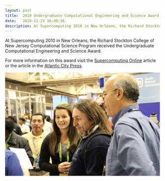 ```yaml
---
layout: post
title:  2010 Undergraduate Computational Engineering and Science Award
date:   2010-11-23 16:40:16
description: At Supercomputing 2010 in New Orleans, the Richard Stockton College of New Jersey Computational Science Program received the Undergraduate Computational Engineering and Science Award.
---
```


At Supercomputing 2010 in New Orleans, the Richard Stockton College of New Jersey Computational Science Program received the Undergraduate Computational Engineering and Science Award.

For more information on this award visit the [Supercomputing Online](http://www.supercomputingonline.com/news-2/this-years-stories/3209-stockton-college-earns-top-honors-at-supercomputing) article or the article in the [Atlantic City Press](http://www.pressofatlanticcity.com/news/press/atlantic/article_528b3f8e-f44c-11df-8138-001cc4c002e0.html).

<div class="img_row">
	<img class="col three" src="/img/sc10a1.jpg">
</div>


